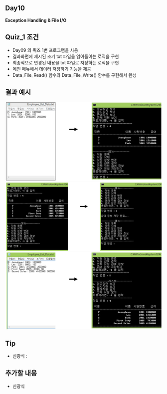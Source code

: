 ## Day10

**Exception Handling & File I/O**

## Quiz_1 조건

- Day09 의 퀴즈 1번 프로그램을 사용
- 결과화면에 제시된 초기 txt 파일을 읽어들이는 로직을 구현
- 최종적으로 변경된 내용을 txt 파일로 저장하는 로직을 구현
- 메인 메뉴에서 데이터 저장하기 기능을 제공
- Data_File_Read() 함수와 Data_File_Write() 함수를 구현해서 완성

## 결과 예시

![Quiz1_1](Quiz1_1.png)
![Quiz1_2](Quiz1_2.png)
![Quiz1_3](Quiz1_3.png)

## Tip

- 신광식 :

## 추가할 내용

- 신광식
